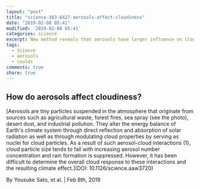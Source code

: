```yaml
---
layout: "post"
title: "science-363-6427-aerosols-affect-cloudiness"
date: "2019-02-08 05:41"
modified: '2019-02-08 05:41'
categories: science
excerpt: New method reveals that aerosols have larger influence on cloud formation than hitherto thought
tags:
  - Science
  - aerosols
  - coulds
comments: true
share: true
---
```


## How do aerosols affect cloudiness?

[Aerosols are tiny particles suspended in the atmosphere that originate from sources such as agricultural waste, forest fires, sea spray (see the photo), desert dust, and industrial pollution. They alter the energy balance of Earth's climate system through direct reflection and absorption of solar radiation as well as through modulating cloud properties by serving as nuclei for cloud particles. As a result of such aerosol-cloud interactions (1), cloud particle size tends to fall with increasing aerosol number concentration and rain formation is suppressed. However, it has been difficult to determine the overall cloud response to these interactions and the resulting climate effect.](DOI: 10.1126/science.aaw3720)

By Yousuke Sato, et al. | Feb 8th, 2019
